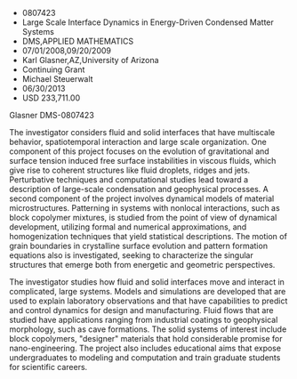
* 0807423
* Large Scale Interface Dynamics in Energy-Driven Condensed Matter Systems
* DMS,APPLIED MATHEMATICS
* 07/01/2008,09/20/2009
* Karl Glasner,AZ,University of Arizona
* Continuing Grant
* Michael Steuerwalt
* 06/30/2013
* USD 233,711.00

Glasner DMS-0807423

The investigator considers fluid and solid interfaces that have multiscale
behavior, spatiotemporal interaction and large scale organization. One component
of this project focuses on the evolution of gravitational and surface tension
induced free surface instabilities in viscous fluids, which give rise to
coherent structures like fluid droplets, ridges and jets. Perturbative
techniques and computational studies lead toward a description of large-scale
condensation and geophysical processes. A second component of the project
involves dynamical models of material microstructures. Patterning in systems
with nonlocal interactions, such as block copolymer mixtures, is studied from
the point of view of dynamical development, utilizing formal and numerical
approximations, and homogenization techniques that yield statistical
descriptions. The motion of grain boundaries in crystalline surface evolution
and pattern formation equations also is investigated, seeking to characterize
the singular structures that emerge both from energetic and geometric
perspectives.

The investigator studies how fluid and solid interfaces move and interact in
complicated, large systems. Models and simulations are developed that are used
to explain laboratory observations and that have capabilities to predict and
control dynamics for design and manufacturing. Fluid flows that are studied have
applications ranging from industrial coatings to geophysical morphology, such as
cave formations. The solid systems of interest include block copolymers,
"designer" materials that hold considerable promise for nano-engineering. The
project also includes educational aims that expose undergraduates to modeling
and computation and train graduate students for scientific careers.
